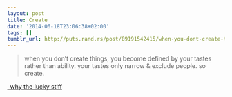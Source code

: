 ```yaml
---
layout: post
title: Create
date: '2014-06-18T23:06:38+02:00'
tags: []
tumblr_url: http://puts.rand.rs/post/89191542415/when-you-dont-create-things-you-become-defined
---
```

>when you don’t create things, you become defined by your tastes rather than ability. your tastes only narrow & exclude people. so create.

[_why the lucky stiff](http://en.wikipedia.org/wiki/Why_the_lucky_stiff)
